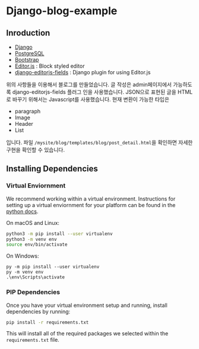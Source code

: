 # Django-blog-example

## Inroduction 

- [Django](https://www.djangoproject.com/)
- [PostgreSQL](https://www.postgresql.org/)
- [Bootstrap](https://getbootstrap.com/)
- [Editor.js](https://editorjs.io/) : Block styled editor
- [django-editorjs-fields](https://github.com/2ik/django-editorjs-fields) : Django plugin for using Editor.js

위의 사항들을 이용해서 블로그를 만들었습니다. 글 작성은 admin페이지에서 가능하도록 django-editorjs-fields 플러그 인을 사용했습니다. JSON으로 표현된 글을 HTML로 바꾸기 위해서는 Javascript를 사용했습니다. 현재 변환이 가능한 타입은 

- paragraph
- Image
- Header
- List

입니다. 파일 `/mysite/blog/templates/blog/post_detail.html`을 확인하면 자세한 구현을 확인할 수 있습니다. 

## Installing Dependencies

### Virtual Enviornment

We recommend working within a virtual environment. Instructions for setting up a virtual enviornment for your platform can be found in the [python docs](https://packaging.python.org/guides/installing-using-pip-and-virtual-environments/).

On macOS and Linux:

```bash
python3 -m pip install --user virtualenv
python3 -m venv env
source env/bin/activate
```

On Windows:

```
py -m pip install --user virtualenv
py -m venv env
.\env\Scripts\activate
```

### PIP Dependencies

Once you have your virtual environment setup and running, install dependencies by running:

```bash
pip install -r requirements.txt
```

This will install all of the required packages we selected within the `requirements.txt` file.
